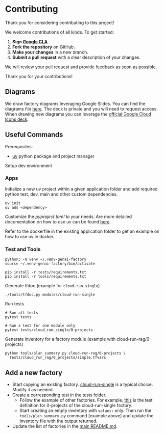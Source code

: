 # Contributing

Thank you for considering contributing to this project!

We welcome contributions of all kinds. To get started:

1. **Sign [Google CLA](https://cla.developers.google.com/about/google-individual)**
2. **Fork the repository** on GitHub.
3. **Make your changes** in a new branch.
4. **Submit a pull request** with a clear description of your changes.

We will review your pull request and provide feedback as soon as possible.

Thank you for your contributions!

## Diagrams

We draw factory diagrams leveraging Google Slides.
You can find the diagrams file [here](https://docs.google.com/presentation/d/1I7-OQ60DD__MtfdUtw_bPkiRADN7NEmVKCl1OxfzTNA). The deck is private and you will need to request access.
When drawing new diagrams you can leverage the [official Google Cloud Icons deck](https://docs.google.com/presentation/d/1fD1AwQo4E9Un6012zyPEb7NvUAGlzF6L-vo5DbUe4NQ).

## Useful Commands

Prerequisites:
* [uv](https://github.com/astral-sh/uv) python package and project manager 


Setup dev environment

### Apps
Initialize a new uv project within a given application folder and add required python test, dev, main and other custom dependencies.

```shell
uv init
uv add <dependency>
```

Customize the *pyproject.toml* to your needs. Are more detailed documentation on how to use uv can be found [here](https://docs.astral.sh/uv/#highlights).

Refer to the dockerfile in the existing application folder to get an example on how to use uv in docker.


### Test and Tools
```shell
python3 -m venv ~/.venv-genai-factory
source ~/.venv-genai-factory/bin/activate

pip install -r tests/requirements.txt
pip install -r tools/requirements.txt
```

Generate tfdoc (example for `cloud-run-single`)

```shell
./tools/tfdoc.py modules/cloud-run-single
```

Run tests

```shell
# Run all tests
pytest tests

# Run a test for one module only
pytest tests/cloud_run_single/0-projects
```

Generate inventory for a factory module (example with cloud-run-rag/0-projects)

```shell
python tools/plan_summary.py cloud-run-rag/0-projects \
  tests/cloud_run_rag/0_projects/simple.tfvars
```

## Add a new factory

- Start copying an existing factory. [cloud-run-single](cloud-run-single/README.md) is a typical choice. Modify it as needed.
- Create a corresponding test in the tests folder. 
  - Follow the example of other factories. For example, [this](tests/cloud_run_single/0_projects/tftest.yaml) is the test definition for 0-projects of the cloud-run-single factory.
  - Start creating an empty inventory with `values:` only. Then run the `tools/plan_summary.py` command (example above) and update the inventory file with the output returned.
- Update the list of factories in the [main README.md](README.md).
